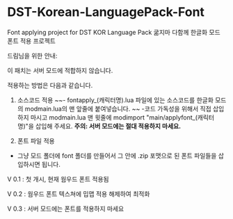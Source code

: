 # DST-Korean-LanguagePack-Font
Font applying project for DST KOR Language Pack
굶지마 다함께 한글화 모드 폰트 적용 프로젝트

드림님을 위한 안내:

이 패치는 서버 모드에 적합하지 않습니다.

적용하는 방법은 다음과 같습니다.
1. 소스코드 적용
~~- fontapply_(캐릭터명).lua 파일에 있는 소스코드를 한글화 모드의 modmain.lua의 맨 앞줄에 붙여넣습니다. ~~
-코드 가독성을 위해서 직접 삽입하지 마시고 modmain.lua 맨 윗줄에 modimport "main/applyfont_(캐릭터명)"을 삽입해 주세요.
**주의: 서버 모드에는 절대 적용하지 마세요.**
    
2. 폰트 파일 적용
- 그냥 모드 폴더에 font 폴더를 만들어서 그 안에 .zip 포맷으로 된 폰트 파일들을 삽입하시면 됩니다.

V 0.1
: 첫 개시, 현재 웜우드 폰트 적용됨

V 0.2
: 웜우드 폰트 텍스쳐에 밉맵 적용 해제하여 최적화

V 0.3
: 서버 모드에는 폰트를 적용하지 마세요
